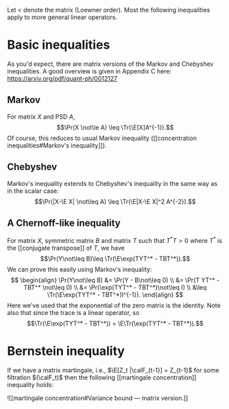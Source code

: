 
Let $<$ denote the matrix (Loewner order). Most the following inequalities apply to more general linear operators. 

# Basic inequalities 

As you'd expect, there are matrix versions of the Markov and Chebyshev inequalities. 
A good overview is given in Appendix C here: https://arxiv.org/pdf/quant-ph/0012127

## Markov 

For matrix $X$ and PSD $A$, 
$$\Pr(X \not\le A) \leq \Tr(\E[X]A^{-1}).$$
Of course, this reduces to usual  Markov inequality ([[concentration inequalities#Markov's inequality]]).  

## Chebyshev 

Markov's inequality extends to Chebyshev's inequality in the same way as in the scalar case: 
$$\Pr(|X-\E X| \not\leq A) \leq \Tr(\E|X-\E X|^2 A^{-2}).$$

## A Chernoff-like inequality 

For matrix $X$, symmetric matrix $B$ and matrix $T$ such that $T^* T >0$ where $T^*$ is the [[conjugate transpose]] of $T$, we have 
$$\Pr(Y\not\leq B)\leq \Tr(\E\exp(TYT^* - TBT^*)).$$
We can prove this easily using Markov's inequality: 
$$
\begin{align}
\Pr(Y\not\leq B) &= \Pr(Y - B\not\leq 0) \\
&= \Pr(T YT^* - TBT^* \not\leq 0) \\
&= \Pr(\exp(TYT^* - TBT^*)\not\leq I) \\
&\leq \Tr(\E\exp(TYT^* - TBT^*)I^{-1}).
\end{align}
$$
Here we've used that the exponential of the zero matrix is the identity. Note also that since the trace is a linear operator, so 
$$\Tr(\E\exp(TYT^* - TBT^*)) = \E\Tr(\exp(TYT^* - TBT^*)).$$

# Bernstein inequality 

If we have a matrix martingale, i.e., $\E[Z_t |\calF_{t-1}] = Z_{t-1}$ for some filtration $(\calF_t)$ then the following [[martingale concentration]] inequality holds: 

![[martingale concentration#Variance bound — matrix version.]]





